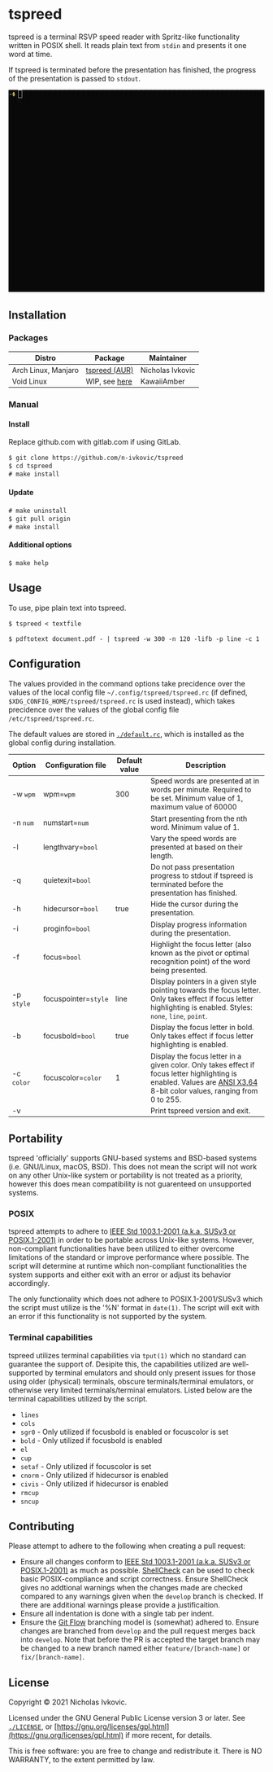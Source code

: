 # tspreed

tspreed is a terminal RSVP speed reader with Spritz-like functionality written in POSIX shell. It reads plain text from `stdin` and presents it one word at time.

If tspreed is terminated before the presentation has finished, the progress of the presentation is passed to `stdout`.

![tspreed demo gif](.img/tspreed.gif)

## Installation

### Packages

| Distro | Package | Maintainer |
| ---    | ---     | ---        |
| Arch Linux, Manjaro | [tspreed (AUR)](https://aur.archlinux.org/packages/tspreed/) | Nicholas Ivkovic |
| Void Linux          | WIP, see [here](https://github.com/void-linux/void-packages/pull/27113) | KawaiiAmber |

### Manual

#### Install

Replace github.com with gitlab.com if using GitLab.
```
$ git clone https://github.com/n-ivkovic/tspreed
$ cd tspreed
# make install
```

#### Update

```
# make uninstall
$ git pull origin
# make install
```

#### Additional options

```
$ make help
```

## Usage

To use, pipe plain text into tspreed.

```
$ tspreed < textfile
```
```	
$ pdftotext document.pdf - | tspreed -w 300 -n 120 -lifb -p line -c 1
```

## Configuration

The values provided in the command options take precidence over the values of the local config file `~/.config/tspreed/tspreed.rc` (if defined, `$XDG_CONFIG_HOME/tspreed/tspreed.rc` is used instead), which takes precidence over the values of the global config file `/etc/tspreed/tspreed.rc`.

The default values are stored in [`./default.rc`](./default.rc), which is installed as the global config during installation.

| Option     | Configuration file   | Default value | Description |
| ---        | ---                  | ---           | ---         |
| -w `wpm`   | wpm=`wpm`            | 300           | Speed words are presented at in words per minute. Required to be set. Minimum value of 1, maximum value of 60000 |
| -n `num`   | numstart=`num`       |               | Start presenting from the nth word. Minimum value of 1. |
| -l         | lengthvary=`bool`    |               | Vary the speed words are presented at based on their length. |
| -q         | quietexit=`bool`     |               | Do not pass presentation progress to stdout if tspreed is terminated before the presentation has finished. |
| -h         | hidecursor=`bool`    | true          | Hide the cursor during the presentation. |
| -i         | proginfo=`bool`      |               | Display progress information during the presentation. |
| -f         | focus=`bool`         |               | Highlight the focus letter (also known as the pivot or optimal recognition point) of the word being presented. |
| -p `style` | focuspointer=`style` | line          | Display pointers in a given style pointing towards the focus letter. Only takes effect if focus letter highlighting is enabled. Styles: `none`, `line`, `point`. |
| -b         | focusbold=`bool`     | true          | Display the focus letter in bold. Only takes effect if focus letter highlighting is enabled. |
| -c `color` | focuscolor=`color`   | 1             | Display the focus letter in a given color. Only takes effect if focus letter highlighting is enabled. Values are [ANSI X3.64](https://en.wikipedia.org/wiki/ANSI_escape_code) 8-bit color values, ranging from 0 to 255. |
| -v         |                      |               | Print tspreed version and exit. |

## Portability

tspreed 'officially' supports GNU-based systems and BSD-based systems (i.e. GNU/Linux, macOS, BSD). This does not mean the script will not work on any other Unix-like system or portability is not treated as a priority, however this does mean compatibility is not guarenteed on unsupported systems.

### POSIX

tspreed attempts to adhere to [IEEE Std 1003.1-2001 (a.k.a. SUSv3 or POSIX.1-2001)](https://pubs.opengroup.org/onlinepubs/000095399/) in order to be portable across Unix-like systems. However, non-compliant functionalities have been utilized to either overcome limitations of the standard or improve performance where possible. The script will determine at runtime which non-compliant functionalities the system supports and either exit with an error or adjust its behavior accordingly.

The only functionality which does not adhere to POSIX.1-2001/SUSv3 which the script must utilize is the '%N' format in `date(1)`. The script will exit with an error if this functionality is not supported by the system.

### Terminal capabilities

tspreed utilizes terminal capabilities via `tput(1)` which no standard can guarantee the support of. Desipite this, the capabilities utilized are well-supported by terminal emulators and should only present issues for those using older (physical) terminals, obscure terminals/terminal emulators, or otherwise very limited terminals/terminal emulators. Listed below are the terminal capabilities utilized by the script.

* `lines`
* `cols`
* `sgr0` - Only utilized if focusbold is enabled or focuscolor is set
* `bold` - Only utilized if focusbold is enabled
* `el`
* `cup`
* `setaf` - Only utilized if focuscolor is set
* `cnorm` - Only utilized if hidecursor is enabled
* `civis` - Only utilized if hidecursor is enabled
* `rmcup`
* `sncup`

## Contributing

Please attempt to adhere to the following when creating a pull request:

* Ensure all changes conform to [IEEE Std 1003.1-2001 (a.k.a. SUSv3 or POSIX.1-2001)](https://pubs.opengroup.org/onlinepubs/000095399/) as much as possible. [ShellCheck](https://www.shellcheck.net/) can be used to check basic POSIX-compliance and script correctness. Ensure ShellCheck gives no addtional warnings when the changes made are checked compared to any warnings given when the `develop` branch is checked. If there are additional warnings please provide a justificaition.
* Ensure all indentation is done with a single tab per indent.
* Ensure the [Git Flow](https://nvie.com/posts/a-successful-git-branching-model/) branching model is (somewhat) adhered to. Ensure changes are branched from `develop` and the pull request merges back into `develop`. Note that before the PR is accepted the target branch may be changed to a new branch named either `feature/[branch-name]` or `fix/[branch-name]`.

## License

Copyright © 2021 Nicholas Ivkovic.

Licensed under the GNU General Public License version 3 or later. See [`./LICENSE`](./LICENSE), or [https://gnu.org/licenses/gpl.html](https://gnu.org/licenses/gpl.html) if more recent, for details.

This is free software: you are free to change and redistribute it. There is NO WARRANTY, to the extent permitted by law.
